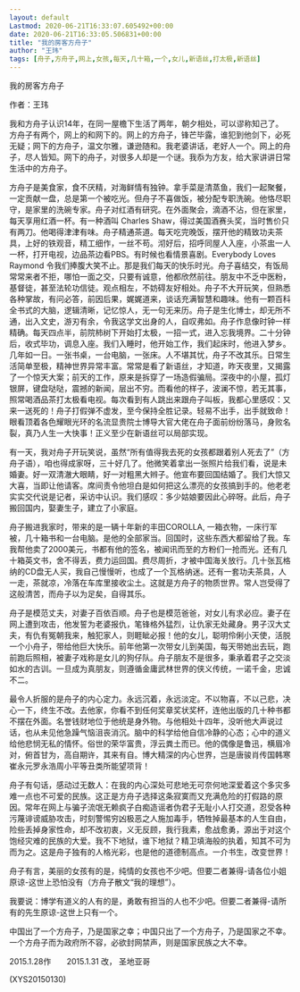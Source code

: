 ```yaml
---
layout: default
Lastmod: 2020-06-21T16:33:07.605492+00:00
date: 2020-06-21T16:33:05.506831+00:00
title: "我的房客方舟子"
author: "王玮"
tags: [舟子,方舟子,网上,女孩,每天,几十箱,一个,女儿,新语丝,打太极,新语丝]
---
```


我的房客方舟子

作者：王玮

我和方舟子认识14年，在同一屋檐下生活了两年，朝夕相处，可以谬称知己了。方舟子有两个，网上的和网下的。网上的方舟子，锋芒毕露，谁犯到他剑下，必死无疑；网下的方舟子，温文尔雅，谦逊随和。我老婆讲话，老好人一个。网上的舟子，尽人皆知。网下的舟子，对很多人却是一个谜。我忝为方友，给大家讲讲日常生活中的方舟子。

方舟子是美食家，食不厌精，对海鲜情有独钟。拿手菜是清蒸鱼，我们一起聚餐，一定贡献一盘，总是第一个被吃光。但舟子不喜做饭，被分配专职洗碗。他恪尽职守，是家里的洗碗专家。舟子对红酒有研究。在外面聚会，滴酒不沾，但在家里，每天享用红酒一杯。有一种酒叫 Charles Shaw，得过美国酒赛头奖，当时售价只有两刀。他喝得津津有味。舟子精通茶道。每天吃完晚饭，摆开他的精致功夫茶具，上好的铁观音，精工细作，一丝不苟。沏好后，招呼同屋人入座，小茶盅一人一杯，打开电视，边品茶边看PBS。有时候也看情景喜剧。Everybody Loves Raymond 令我们捧腹大笑不止。那是我们每天的快乐时光。舟子喜结交，有饭局常常来者不拒，哪怕一面之交，只要有诚意，他都欣然前往。朋友中不乏中医粉，基督徒，甚至法轮功信徒。观点相左，不妨碍友好相处。舟子不大开玩笑，但熟悉各种掌故，有问必答，前因后果，娓娓道来，谈话充满智慧和趣味。他有一颗百科全书式的大脑，逻辑清晰，记忆惊人，无一句无来历。舟子是生化博士，却无所不通，出入文史，游刃有余，令我这学文出身的人，自叹弗如。舟子作息像时钟一样精确。每天四点半，前院柿树下开始打太极，一招一式，进入忘我境界。二十分钟后，收式毕功，调息入座。我们入睡时，他开始工作，我们起床时，他进入梦乡。几年如一日。一张书桌，一台电脑，一张床。人不堪其忧，舟子不改其乐。日常生活简单至极，精神世界异常丰富。常常是看了新语丝，才知道，昨天夜里，又揭露了一个惊天大案；前天的工作，原来是拆穿了一场造假骗局。深夜中的小屋，孤灯银屏，键盘哒哒，震撼的新闻，层出不穷。而看他的样子，波澜不惊，若无其事，照常喝酒品茶打太极看电视。每次看到有人跳出来跟舟子叫板，我都心里感叹：又来一送死的！舟子打假弹不虚发，至今保持全胜记录。轻易不出手，出手就致命！眼看顶着各色耀眼光环的名流显贵院士博导大官大佬在舟子面前纷纷落马，身败名裂，真乃人生一大快事！正义至少在新语丝可以局部实现。

有一天，我对舟子开玩笑说，虽然“所有值得我去死的女孩都跟着别人死去了”（方舟子语），咱也得成家呀，三十好几了。他微笑着拿出一张照片给我们看，说是未婚妻。好一双清澈大眼睛，好一对粗黑大辫子。他宣布要回国结婚了。我们大惊又大喜，当即让他请客。席间责令他坦白是如何把这么漂亮的女孩搞到手的。他老老实实交代说是记者，采访中认识。我们感叹：多少姑娘要因此心碎呀。此后，舟子搬回国内，娶妻生子，建立了小家庭。

舟子搬进我家时，带来的是一辆十年新的丰田COROLLA, 一箱衣物，一床行军被，几十箱书和一台电脑。是他的全部家当。回国时，这些东西大都留给了我。车我帮他卖了2000美元，书都有他的签名，被闻讯而至的方粉们一抢而光。还有几十箱英文书，舍不得丢，费力运回国。费尽周折，才被中国海关放行。几十张瓦格纳的CD盘无人买，我自己慢慢听，也成了一个瓦格纳迷。还有一套功夫茶具，人一走，茶就凉，冷落在车库里接收尘土。这就是方舟子的物质世界。常人岂受得了这般清苦，而舟子以为足矣，自得其乐。

舟子是模范丈夫，对妻子百依百顺。舟子也是模范爸爸，对女儿有求必应。妻子在网上遭到攻击，他发誓为老婆报仇，笔锋格外猛烈，让仇家无处藏身。男子汉大丈夫，有仇有冤朝我来，触犯家人，则睚眦必报！他的女儿，聪明伶俐小天使，活脱一个小舟子，带给他巨大快乐。前年他第一次带女儿到美国，每天带她出去玩，跑前跑后照相，被妻子戏称是女儿的狗仔队。舟子朋友不是很多，秉承着君子之交淡如水的古训。一旦成为真朋友，则遵循金庸武林世界的侠义传统，一诺千金，忠诚不二。

最令人折服的是舟子的内心定力。永远沉着，永远淡定。不以物喜，不以己悲，决心一下，终生不改。去他家，你看不到任何奖章奖状奖杯，连他出版的几十种书都不摆在外面。名誉钱财地位于他统是身外物。与他相处十四年，没听他大声说过话，也从未见他急躁气恼沮丧消沉。脑中的科学给他自信冷静的心态；心中的道义给他悲悯无私的情怀。俗世的荣华富贵，浮云粪土而已。他的偶像是鲁迅，横眉冷对，俯首甘为，高自期许，其来有自。博大精深的内心世界，岂是唐骏肖传国韩寒崔永元罗永浩周小平等丑类所能望项背！

舟子有句话，感动过无数人：在我的内心深处可悲地无可奈何地深爱着这个多灾多难一点也不可爱的民族。这正是方舟子选择这条寂寞而又充满危险的打假路的原因。常年在网上与骗子流氓无赖疯子白痴造谣者伪君子无耻小人打交道，忍受各种污蔑诽谤威胁攻击，时刻警惕穷凶极恶之人施加毒手，牺牲掉最基本的人生自由，险些丢掉身家性命，却不改初衷，义无反顾，我行我素，愈战愈勇，源出于对这个饱经灾难的民族的大爱。我不下地狱，谁下地狱？精卫填海般的执着，知其不可为而为之。这是舟子独有的人格光彩，也是他的道德制高点。一介书生，改变世界！

舟子有言，美丽的女孩有的是，纯情的女孩也不少吧。但要二者兼得-请各位小姐原谅-这世上恐怕没有（方舟子散文“我的理想”）。

我要说：博学有道义的人有的是，勇敢有担当的人也不少吧。但要二者兼得-请所有的先生原谅-这世上只有一个。

中国出了一个方舟子，乃是国家之幸；中国只出了一个方舟子，乃是国家之不幸。一个方舟子而为政府所不容，必欲封网禁声，则是国家民族之大不幸。

2015.1.28作　　2015.1.31 改， 圣地亚哥

(XYS20150130)

